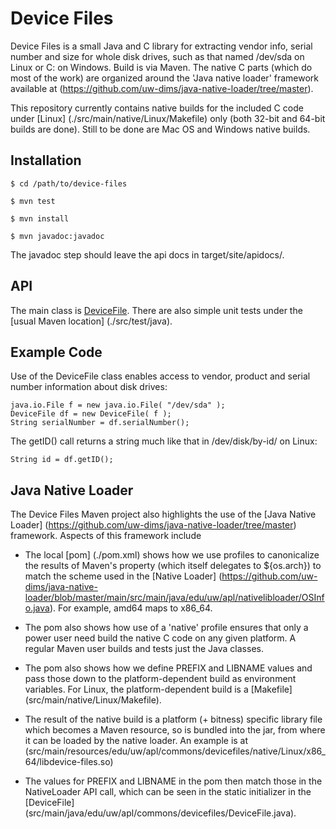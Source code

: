 Device Files
============

Device Files is a small Java and C library for extracting vendor info,
serial number and size for whole disk drives, such as that named /dev/sda on
Linux or C: on Windows.  Build is via Maven.  The native C parts (which
do most of the work) are organized around the 'Java native loader'
framework available at
(https://github.com/uw-dims/java-native-loader/tree/master).

This repository currently contains native builds for the included C
code under [Linux] (./src/main/native/Linux/Makefile) only (both
32-bit and 64-bit builds are done).  Still to be done are Mac OS and
Windows native builds.


## Installation

```
$ cd /path/to/device-files

$ mvn test

$ mvn install

$ mvn javadoc:javadoc
```

The javadoc step should leave the api docs in target/site/apidocs/.

## API

The main class is 
[DeviceFile](./src/main/java/edu/uw/apl/commons/devicefiles/DeviceFile.java).
There are also simple unit tests under the [usual Maven location]
(./src/test/java).


## Example Code
Use of the DeviceFile class enables access to vendor, product and
serial number information about disk drives:

```
java.io.File f = new java.io.File( "/dev/sda" );
DeviceFile df = new DeviceFile( f );
String serialNumber = df.serialNumber();
```

The getID() call returns a string much like that in /dev/disk/by-id/ on Linux:
```
String id = df.getID();
```

## Java Native Loader

The Device Files Maven project also highlights the use of the
[Java Native Loader]
(https://github.com/uw-dims/java-native-loader/tree/master) framework.
Aspects of this framework include

* The local [pom] (./pom.xml) shows how we use profiles to
  canonicalize the results of Maven's <arch> property (which itself
  delegates to ${os.arch}) to match the scheme used in the
  [Native Loader]
  (https://github.com/uw-dims/java-native-loader/blob/master/main/src/main/java/edu/uw/apl/nativelibloader/OSInfo.java).
  For example, amd64 maps to x86_64.

* The pom also shows how use of a 'native' profile ensures that only a
  power user need build the native C code on any given platform.  A
  regular Maven user builds and tests just the Java classes.
  
* The pom also shows how we define PREFIX and LIBNAME values and pass
  those down to the platform-dependent build as environment
  variables. For Linux, the platform-dependent build is a [Makefile]
  (src/main/native/Linux/Makefile).

* The result of the native build is a platform (+ bitness) specific
  library file which becomes a Maven resource, so is bundled into the
  jar, from where it can be loaded by the native loader.  An example
  is at
  (src/main/resources/edu/uw/apl/commons/devicefiles/native/Linux/x86_64/libdevice-files.so)

* The values for PREFIX and LIBNAME in the pom then match those in the
  NativeLoader API call, which can be seen in the static initializer
  in the [DeviceFile]
  (src/main/java/edu/uw/apl/commons/devicefiles/DeviceFile.java).
